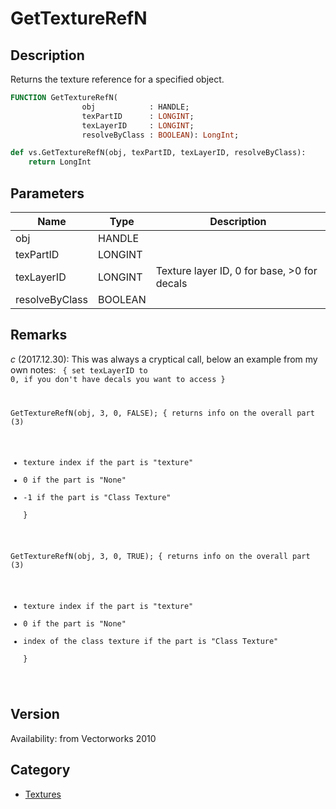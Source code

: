 # GetTextureRefN

## Description
Returns the texture reference for a specified object.

```pascal
FUNCTION GetTextureRefN(
				obj            : HANDLE;
				texPartID      : LONGINT;
				texLayerID     : LONGINT;
				resolveByClass : BOOLEAN): LongInt;
```

```python
def vs.GetTextureRefN(obj, texPartID, texLayerID, resolveByClass):
    return LongInt
```

## Parameters
|Name|Type|Description|
|---|---|---|
|obj|HANDLE|   |
|texPartID|LONGINT|   |
|texLayerID|LONGINT|Texture layer ID, 0 for base, &gt;0 for decals|
|resolveByClass|BOOLEAN|   |

## Remarks
*_c_* (2017.12.30): This was always a cryptical call, below an example from my own notes:
<code lang="vs">
{ set texLayerID to 0, if you don't have decals you want to access }

GetTextureRefN(obj, 3, 0, FALSE); 
{ returns info on the overall part (3)
* texture index if the part is "texture"  
* 0 if the part is "None"   
* -1 if the part is "Class Texture"  
}

GetTextureRefN(obj, 3, 0, TRUE); 
{ returns info on the overall part (3)
* texture index if the part is "texture"  
* 0 if the part is "None"   
* index of the class texture if the part is "Class Texture"  
}
</code>

## Version
Availability: from Vectorworks 2010

## Category
* [Textures](../Categories/Textures.md)
